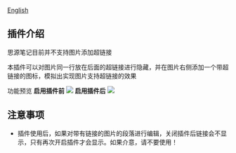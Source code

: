 [English](README.md)

## 插件介绍

思源笔记目前并不支持图片添加超链接

本插件可以对图片同一行放在后面的超链接进行隐藏，并在图片右侧添加一个带超链接的图标，模拟出实现图片支持超链接的效果

功能预览
**启用插件前**
![](https://fastly.jsdelivr.net/gh/Achuan-2/PicBed/assets/PixPin_2024-10-12_18-56-53-2024-10-12.png)
**启用插件后**
![](https://fastly.jsdelivr.net/gh/Achuan-2/PicBed/assets/PixPin_2024-10-12_19-32-16-2024-10-12.png)



## 注意事项

- 插件使用后，如果对带有链接的图片的段落进行编辑，关闭插件后链接会不显示，只有再次开启插件才会显示。如果介意，请不要使用！